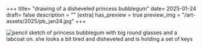 +++
title= "drawing of a disheveled princess bubblegum"
date= 2025-01-24
draft= false
description = ""
[extra]
has_preview = true
preview_img = "/art-assets/2025/pb_jan24.jpg"
+++

![pencil sketch of princess bubblegum with big round glasses and a labcoat on. she looks a bit tired and disheveled and is holding a set of keys](/art-assets/2025/pb_jan24.jpg)